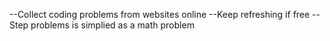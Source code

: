 --Collect coding problems from websites online
--Keep refreshing if free
--Step problems is simplied as a math problem
